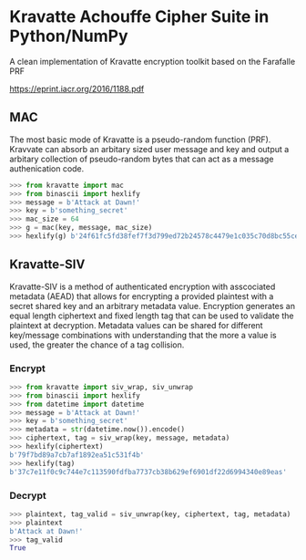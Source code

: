 # Kravatte Achouffe Cipher Suite in Python/NumPy

A clean implementation of Kravatte encryption toolkit based on the Farafalle PRF

https://eprint.iacr.org/2016/1188.pdf


## MAC
The most basic mode of Kravatte is a pseudo-random function (PRF). Kravvate can absorb an arbitary sized user message and key and output a arbitary collection of pseudo-random bytes that can act as a message authenication code.
``` python
>>> from kravatte import mac
>>> from binascii import hexlify
>>> message = b'Attack at Dawn!'
>>> key = b'something_secret'
>>> mac_size = 64
>>> g = mac(key, message, mac_size)
>>> hexlify(g) b'24f61fc5fd38fef7f3d799ed72b24578c4479e1c035c70d8bc55ce23d74124255d5e8a0c5dd33aa36d5289f1e4e995a19be804d97bb338fa875e01e3c2d2dd51'
```



## Kravatte-SIV
Kravatte-SIV is a method of authenticated encryption with asscociated metadata (AEAD) that allows for encrypting a provided plaintest with a secret shared key and an arbitrary metadata value. Encryption generates an equal length ciphertext and fixed length tag that can be used to validate the plaintext at decryption. Metadata values can be shared for different key/message combinations with understanding that the more a value is used, the greater the chance of a tag collision.
### Encrypt
``` python
>>> from kravatte import siv_wrap, siv_unwrap
>>> from binascii import hexlify
>>> from datetime import datetime
>>> message = b'Attack at Dawn!'
>>> key = b'something_secret'
>>> metadata = str(datetime.now()).encode()
>>> ciphertext, tag = siv_wrap(key, message, metadata)
>>> hexlify(ciphertext)
b'79f7bd89a7cb7af1892ea51c531f4b'
>>> hexlify(tag)
b'37c7e11f0c9c744e7c113590fdfba7737cb38b629ef6901df22d6994340e89eas'
```
### Decrypt
``` python
>>> plaintext, tag_valid = siv_unwrap(key, ciphertext, tag, metadata)
>>> plaintext
b'Attack at Dawn!'
>>> tag_valid
True
```
